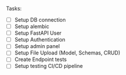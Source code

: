 Tasks:
- [ ] Setup DB connection
- [ ] Setup alembic
- [ ] Setup FastAPI User
- [ ] Setup Authentication
- [ ] Setup admin panel
- [ ] Setup File Upload (Model, Schemas, CRUD)
- [ ] Create Endpoint tests
- [ ] Setup testing CI/CD pipeline
